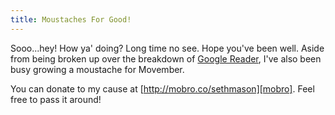 ```yaml
---
title: Moustaches For Good!
---
```


Sooo...hey! How ya' doing? Long time no see. Hope you've been well. Aside from
being broken up over the breakdown of [Google Reader][reader], I've also been
busy growing a moustache for Movember.

You can donate to my cause at [http://mobro.co/sethmason][mobro].  Feel free to pass
it around!

  [reader]: http://decafbad.com/blog/2011/11/01/readerpocalypse
  [mobro]: http://mobro.co/sethmason
